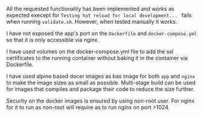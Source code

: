 All the requested functionality has been implemented and works as expected execept for `Testing hot reload for local development... ` fails
when running `validate.sh`. However, when tested manually it works.

I have not exposed the app's port on the `Dockerfile` and `docker-compose.yml` so that it is only accessible via nginx.

I have used volumes on the docker-compose.yml file to add the ssl certificates to the running container without baking it in the container via Dockerfile.

I have used alpine based docer images as bas image for both `app` and `nginx` to make the image sizes as small as possible.
Multi-stage build can be used for images that compiles and package their code to reduce the size further.

Security on the docker images is ensured by using non-root user. For nginx for it to run as non-root will require as to run
nginx on port >1024. 